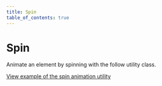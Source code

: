 ```yaml
---
title: Spin
table_of_contents: true
---
```


# Spin

Animate an element by spinning with the follow utility class.

<a href="https://vanilla-framework.github.io/vanilla-framework/examples/utilities/animations/spin/"
    class="js-example">
    View example of the spin animation utility
</a>
